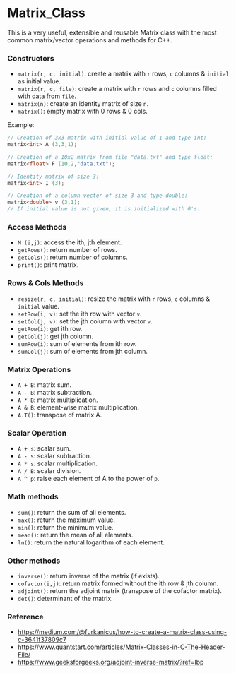 # Matrix_Class
This is a very useful, extensible and reusable Matrix class with the most common matrix/vector operations and methods for C++.

### Constructors
* `matrix(r, c, initial)`: create a matrix with `r` rows, `c` columns & `initial` as initial value.
* `matrix(r, c, file)`: create a matrix with `r` rows and `c` columns filled with data from `file`.
* `matrix(n)`: create an identity matrix of size `n`.
* `matrix()`: empty matrix with 0 rows & 0 cols.

Example:
```c++
// Creation of 3x3 matrix with initial value of 1 and type int:
matrix<int> A (3,3,1);

// Creation of a 10x2 matrix from file "data.txt" and type float:
matrix<float> F (10,2,"data.txt");

// Identity matrix of size 3:
matrix<int> I (3);

// Creation of a column vector of size 3 and type double:
matrix<double> v (3,1);
// If initial value is not given, it is initialized with 0's.
```

### Access Methods
* `M (i,j)`: access the ith, jth element.
* `getRows()`: return number of rows.
* `getCols()`: return number of columns.
* `print()`: print matrix.

### Rows & Cols Methods
* `resize(r, c, initial)`: resize the matrix with `r` rows, `c` columns & `initial` value.
* `setRow(i, v)`: set the ith row with vector `v`.
* `setCol(j, v)`: set the jth column with vector `v`.
* `getRow(i)`: get ith row.
* `getCol(j)`: get jth column.
* `sumRow(i)`: sum of elements from ith row.
* `sumCol(j)`: sum of elements from jth column.

### Matrix Operations
* `A + B`: matrix sum.
* `A - B`: matrix subtraction.
* `A * B`: matrix multiplication.
* `A & B`: element-wise matrix multiplication.
* `A.T()`: transpose of matrix A.

### Scalar Operation
* `A + s`: scalar sum.
* `A - s`: scalar subtraction.
* `A * s`: scalar multiplication.
* `A / B`: scalar division.
* `A ^ p`: raise each element of A to the power of `p`.

### Math methods
* `sum()`: return the sum of all elements.
* `max()`: return the maximum value.
* `min()`: return the minimum value.
* `mean()`: return the mean of all elements.
* `ln()`: return the natural logarithm of each element.

### Other methods
* `inverse()`: return inverse of the matrix (if exists).
* `cofactor(i,j)`: return matrix formed without the ith row & jth column.
* `adjoint()`: return the adjoint matrix (transpose of the cofactor matrix).
* `det()`: determinant of the matrix.

### Reference
* https://medium.com/@furkanicus/how-to-create-a-matrix-class-using-c-3641f37809c7
* https://www.quantstart.com/articles/Matrix-Classes-in-C-The-Header-File/
* https://www.geeksforgeeks.org/adjoint-inverse-matrix/?ref=lbp

